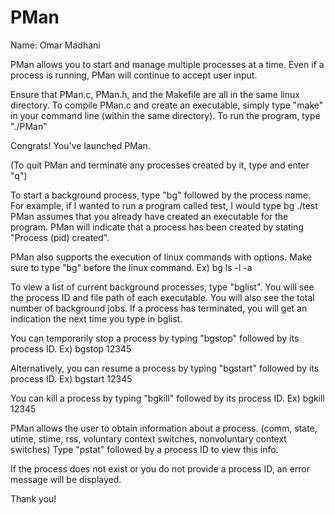 # PMan
Name: Omar Madhani

PMan allows you to start and manage multiple processes at a time. Even if a process is running, PMan will continue to accept user input.

Ensure that PMan.c, PMan.h, and the Makefile are all in the same linux directory.
To compile PMan.c and create an executable, simply type "make" in your command line (within the same directory).
To run the program, type "./PMan"

Congrats! You've launched PMan.

(To quit PMan and terminate any processes created by it, type and enter "q")

To start a background process, type "bg" followed by the process name. 
For example, if I wanted to run a program called test, I would type bg ./test
PMan assumes that you already have created an executable for the program.
PMan will indicate that a process has been created by stating "Process (pid) created".

PMan also supports the execution of linux commands with options. Make sure to type "bg" before the linux command.
Ex) bg ls -l -a

To view a list of current background processes, type "bglist".
You will see the process ID and file path of each executable.
You will also see the total number of background jobs.
If a process has terminated, you will get an indication the next time you type in bglist.

You can temporarily stop a process by typing "bgstop" followed by its process ID.
Ex) bgstop 12345

Alternatively, you can resume a process by typing "bgstart" followed by its process ID.
Ex) bgstart 12345

You can kill a process by typing "bgkill" followed by its process ID.
Ex) bgkill 12345

PMan allows the user to obtain information about a process.
(comm, state, utime, stime, rss, voluntary context switches, nonvoluntary context switches)
Type "pstat" followed by a process ID to view this info.

If the process does not exist or you do not provide a process ID, an error message will be displayed.

Thank you!
